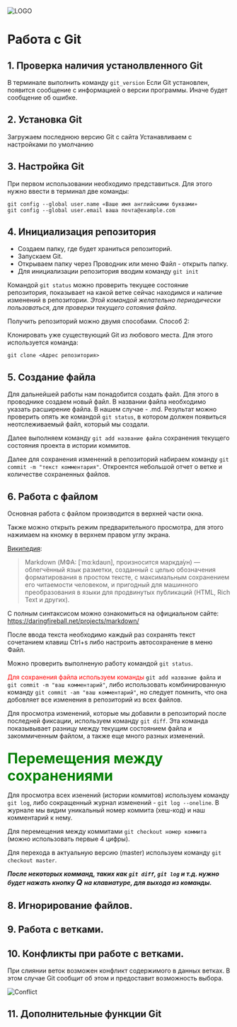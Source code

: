 ![LOGO](Git-Logo-1788C.png)
# Работа с Git

## 1. Проверка наличия устанолвленного Git
В терминале выполнить команду `git_version`
Если Git установлен, появится сообщение с информацией о версии программы. Иначе будет сообщение об ошибке.

## 2. Установка Git
Загружаем последнюю версию Git с сайта
Устанавливаем с настройками по умолчанию

## 3. Настройка Git
При первом использовании необходимо представиться. Для этого нужно ввести в терминал две команды: 
```
git config --global user.name «Ваше имя английскими буквами»
git config --global user.email ваша почта@example.com
```

## 4. Инициализация репозитория
* Создаем папку, где будет храниться репозиторий. 
* Запускаем Git. 
* Открываем папку через Проводник или меню Файл - открыть папку.
* Для инициализации репозитория вводим команду `git init`

Командой `git status` можно проверить текущее состояние репозитория, показывает на какой ветке сейчас находимся и наличие изменений в репозитории. *Этой командой желательно периодически пользоваться, для проверки текущего сотояния файла*. 

Получить репозиторий можно двумя способами. Способ 2:

Клонировать уже существующий Git из любового места. Для этого используется команда: 
``` 
git clone <Адрес репозитория> 
```

## 5. Создание файла
Для дальнейшей работы нам понадобится создать файл. Для этого в проводнике создаем новый файл. В названии файла необходимо указать расширение файла. В нашем случае - .md.
Результат можно проверить опять же командой `git status`, в котором должен появиться неотслеживаемый файл, который мы создали.

Далее выполняем команду `git add название файла` сохранения текущего состояния проекта в истории коммитов.

Далее для сохранения изменений в репозиторий набираем команду `git commit -m "текст комментария"`. Откроентся небольшой отчет о ветке и количестве сохраненных файлов.

## 6. Работа с файлом
Основная работа с файлом производится в верхней части окна.

Также можно открыть режим предварительного просмотра, для этого нажимаем на кномку в верхнем правом углу экрана.

[Википедия](https://ru.wikipedia.org/wiki/Markdown):
> Markdown (МФА: [ˈmɑːkdaʊn], произносится маркда́ун) — облегчённый язык разметки, созданный с целью обозначения форматирования в простом тексте, с максимальным сохранением его читаемости человеком, и пригодный для машинного преобразования в языки для продвинутых публикаций (HTML, Rich Text и других).

С полным синтаксисом можно ознакомиться на официальном сайте: https://daringfireball.net/projects/markdown/ 

После ввода текста необходимо каждый раз сохранять текст сочетанием клавиш Ctrl+s либо настроить автосохранение в меню Файл.

Можно проверить выполненую работу командой `git status`.

<span style="color:red"> Для сохранения файла используем команды </span> `git add название файла` и `git commit -m "ваш комментарий"`, либо использовать комбинированную команду `git commit -am "ваш комментарий"`, но следует помнить, что она добовляет все изменения в репозиторий из всех файлов.

Для просмотра изменений, которые мы добавили в репозиторий после последней фиксации, используем команду `git diff`. Эта команда показывывает разницу между текущим состоянием файла и закоммиченным файлом, а также еще много разных изменений.

### <font size = 6> <span style="color:green"> Перемещения между сохранениями </span> </font>
Для просмотра всех изенений (истории коммитов) используем команду `git log`, либо сокращенный журнал изменений - `git log --oneline`. В журнале мы видим уникальный номер коммита (хеш-код) и наш комментарий к нему.

Для перемещения между коммитами `git checkout номер коммита` (можно использовать первые 4 цифры).

Для перехода в актуальную версию (master) используем команду `git checkout master`.

***После некоторых комманд, таких как `git diff`, `git log` и т.д. нужно будет нажать кнопку <font size = 4> Q </font> на клавиатуре, для выхода из команды.***

## 8. Игнорирование файлов.

## 9. Работа с ветками.

## 10. Конфликты при работе с ветками.

При слиянии веток возможен конфликт содержимого в данных ветках. В этом случае Git сообщит об этом и предоставит возможность выбора.

![Conflict](Conflict.jpg)

## 11. Дополнительные функции Git
